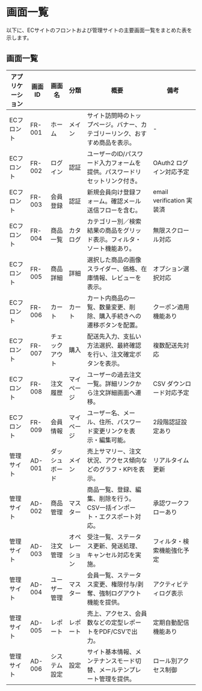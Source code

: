 # 画面一覧

以下に、ECサイトのフロントおよび管理サイトの主要画面一覧をまとめた表を示します。

## 画面一覧

| アプリケーション   | 画面ID         | 画面名               | 分類       | 概要                                                         | 備考                          |
|------------------|---------------|---------------------|----------|------------------------------------------------------------|-----------------------------|
| ECフロント        | FR-001        | ホーム               | メイン     | サイト訪問時のトップページ。バナー、カテゴリーリンク、おすすめ商品を表示。 | -                           |
| ECフロント        | FR-002        | ログイン             | 認証       | ユーザーのID/パスワード入力フォームを提供。パスワードリセットリンク付き。       | OAuth2 ログイン対応予定      |
| ECフロント        | FR-003        | 会員登録             | 認証       | 新規会員向け登録フォーム。確認メール送信フローを含む。                   | email verification 実装済    |
| ECフロント        | FR-004        | 商品一覧             | カタログ   | カテゴリー別／検索結果の商品をグリッド表示。フィルタ・ソート機能あり。       | 無限スクロール対応           |
| ECフロント        | FR-005        | 商品詳細             | 詳細       | 選択した商品の画像スライダー、価格、在庫情報、レビューを表示。            | オプション選択対応          |
| ECフロント        | FR-006        | カート               | カート     | カート内商品の一覧、数量変更、削除、購入手続きへの遷移ボタンを配置。       | クーポン適用機能あり         |
| ECフロント        | FR-007        | チェックアウト       | 購入       | 配送先入力、支払い方法選択、最終確認を行い、注文確定ボタンを表示。         | 複数配送先対応               |
| ECフロント        | FR-008        | 注文履歴             | マイページ | ユーザーの過去注文一覧。詳細リンクから注文詳細画面へ遷移。               | CSV ダウンロード対応予定    |
| ECフロント        | FR-009        | 会員情報             | マイページ | ユーザー名、メール、住所、パスワード変更リンクを表示・編集可能。           | 2段階認証設定あり            |
| 管理サイト        | AD-001        | ダッシュボード       | メイン     | 売上サマリー、注文状況、アクセス傾向などのグラフ・KPIを表示。             | リアルタイム更新             |
| 管理サイト        | AD-002        | 商品管理             | マスター   | 商品一覧、登録、編集、削除を行う。CSV一括インポート・エクスポート対応。     | 承認ワークフローあり         |
| 管理サイト        | AD-003        | 注文管理             | オペレーション | 受注一覧、ステータス更新、発送処理、キャンセル対応を実施。               | フィルタ・検索機能強化予定   |
| 管理サイト        | AD-004        | ユーザー管理         | マスター   | 会員一覧、ステータス変更、権限付与/剥奪、強制ログアウト機能を提供。       | アクティビティログ表示      |
| 管理サイト        | AD-005        | レポート             | レポート   | 売上、アクセス、会員数などの定型レポートをPDF/CSVで出力。               | 定期自動配信機能あり         |
| 管理サイト        | AD-006        | システム設定         | 設定       | サイト基本情報、メンテナンスモード切替、メールテンプレート管理を提供。     | ロール別アクセス制御         |

